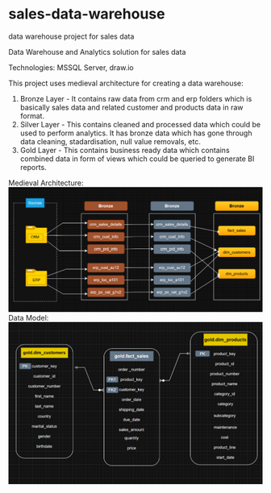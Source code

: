 # sales-data-warehouse
data warehouse project for sales data

Data Warehouse and Analytics solution for sales data

Technologies:
MSSQL Server, draw.io

This project uses medieval architecture for creating a data warehouse:

1. Bronze Layer - It contains raw data from crm and erp folders which is basically sales data and related customer and products data in raw format.
2. Silver Layer - This contains cleaned and processed data which could be used to perform analytics. It has bronze data which has gone through data cleaning, stadardisation, null value removals, etc.
3. Gold Layer - This contains business ready data which contains combined data in form of views which could be queried to generate BI reports.

Medieval Architecture:
![Architecture](https://github.com/Darshan614/sales-data-warehouse/blob/main/architecture/Layer%20Architecture.png)
Data Model:
![DataModel](https://github.com/Darshan614/sales-data-warehouse/blob/main/architecture/DataModel%20Gold%20Layer.png)
